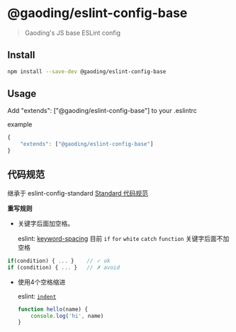# @gaoding/eslint-config-base

> Gaoding's JS base ESLint config

## Install

```bash
npm install --save-dev @gaoding/eslint-config-base
```

## Usage

Add "extends": ["@gaoding/eslint-config-base"] to your .eslintrc



example

```javascript
{
    "extends": ["@gaoding/eslint-config-base"]
}
```

## 代码规范

继承于 eslint-config-standard
[Standard 代码规范](https://standardjs.com/rules-zhcn.html)


**重写规则**

- 关键字后面加空格。

  eslint: [keyword-spacing](https://eslint.org/docs/rules/keyword-spacing)
  目前 `if` `for` `white` `catch` `function` 关键字后面不加空格

```JavaScript
if(condition) { ... }    // ✓ ok
if (condition) { ... }   // ✗ avoid
```

- 使用4个空格缩进

  eslint: [`indent`](http://eslint.org/docs/rules/indent)

  ```javascript
  function hello(name) {
      console.log('hi', name)
  }

  ```

  ​